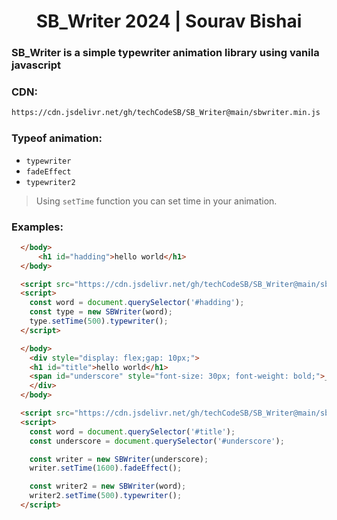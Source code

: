 <h1 style="text-align:center;">SB_Writer 2024 | Sourav Bishai</h1>

### SB_Writer is a simple typewriter animation library using vanila javascript

### CDN:
```bash
https://cdn.jsdelivr.net/gh/techCodeSB/SB_Writer@main/sbwriter.min.js
```

### Typeof animation:
- `typewriter`
- `fadeEffect`
- `typewriter2`

> Using `setTime` function you can set time in your animation.

### Examples:
```html
  </body>
      <h1 id="hadding">hello world</h1>
  </body>

  <script src="https://cdn.jsdelivr.net/gh/techCodeSB/SB_Writer@main/sbwriter.min.js"></script>
  <script>
    const word = document.querySelector('#hadding');
    const type = new SBWriter(word);
    type.setTime(500).typewriter();
  </script>
```

```html
  </body>
    <div style="display: flex;gap: 10px;">
    <h1 id="title">hello world</h1>
    <span id="underscore" style="font-size: 30px; font-weight: bold;">_</span>
    </div>
  </body>

  <script src="https://cdn.jsdelivr.net/gh/techCodeSB/SB_Writer@main/sbwriter.min.js"></script>
  <script>
    const word = document.querySelector('#title');
    const underscore = document.querySelector('#underscore');

    const writer = new SBWriter(underscore);
    writer.setTime(1600).fadeEffect();

    const writer2 = new SBWriter(word);
    writer2.setTime(500).typewriter();
  </script>
```
